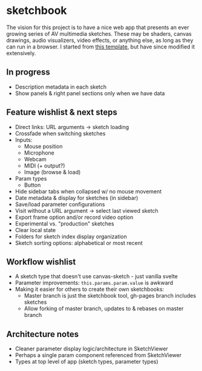 # sketchbook

The vision for this project is to have a nice web app that presents an ever growing series of AV multimedia sketches. These may be shaders, canvas drawings, audio visualizers, video effects, or anything else, as long as they can run in a browser. I started from [this template](https://svelte.dev/repl/65d8e61777a44c77bf46eaa15b5f63dc?version=3.12.1), but have since modified it extensively. 

## In progress
* Description metadata in each sketch
* Show panels & right panel sections only when we have data

## Feature wishlist & next steps
* Direct links: URL arguments -> sketch loading
* Crossfade when switching sketches
* Inputs:
    * Mouse position
    * Microphone
    * Webcam
    * MIDI (+ output?)
    * Image (browse & load)
* Param types
    * Button
* Hide sidebar tabs when collapsed w/ no mouse movement
* Date metadata & display for sketches (in sidebar)
* Save/load parameter configurations
* Visit without a URL argument -> select last viewed sketch
* Export frame option and/or record video option
* Experimental vs. "production" sketches
* Clear local state
* Folders for sketch index display organization
* Sketch sorting options: alphabetical or most recent

## Workflow wishlist
* A sketch type that doesn't use canvas-sketch - just vanilla svelte
* Parameter improvements: `this.params.param.value` is awkward
* Making it easier for others to create their own sketchbooks:
    * Master branch is just the sketchbook tool, gh-pages branch includes sketches
    * Allow forking of master branch, updates to & rebases on master branch

## Architecture notes
* Cleaner parameter display logic/architecture in SketchViewer
* Perhaps a single param component referenced from SketchViewer
* Types at top level of app (sketch types, parameter types)
